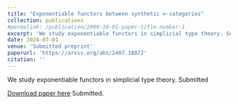 ```yaml
---
title: "Exponentiable functors between synthetic ∞-categories"
collection: publications
#permalink: /publication/2009-10-01-paper-title-number-1
excerpt: 'We study exponentiable functors in simplicial type theory. Submitted'
date: 2024-07-01
venue: 'Submitted preprint'
paperurl: 'https://arxiv.org/abs/2407.18072'
citation: ''
---
```


We study exponentiable functors in simplicial type theory. Submitted

[Download paper here](https://arxiv.org/abs/2407.18072) Submitted.

